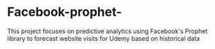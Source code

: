 # Facebook-prophet-
This project focuses on predictive analytics using Facebook's Prophet library to forecast website visits for Udemy based on historical data
